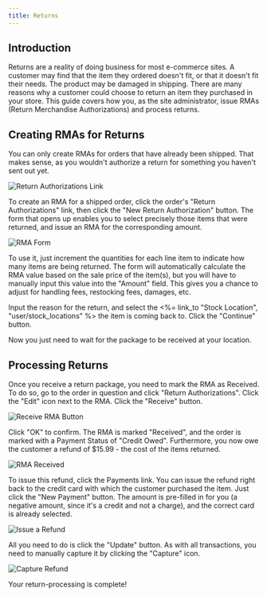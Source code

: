 ```yaml
---
title: Returns
---
```


## Introduction

Returns are a reality of doing business for most e-commerce sites. A customer may find that the item they ordered doesn't fit, or that it doesn't fit their needs. The product may be damaged in shipping. There are many reasons why a customer could choose to return an item they purchased in your store. This guide covers how you, as the site administrator, issue RMAs (Return Merchandise Authorizations) and process returns.

## Creating RMAs for Returns

You can only create RMAs for orders that have already been shipped. That makes sense, as you wouldn't authorize a return for something you haven't sent out yet.

![Return Authorizations Link](/images/user/orders/return_authorizations_link.jpg)

To create an RMA for a shipped order, click the order's "Return Authorizations" link, then click the "New Return Authorization" button. The form that opens up enables you to select precisely those items that were returned, and issue an RMA for the corresponding amount.

![RMA Form](/images/user/orders/rma_form.jpg)

To use it, just increment the quantities for each line item to indicate how many items are being returned. The form will automatically calculate the RMA value based on the sale price of the item(s), but you will have to manually input this value into the "Amount" field. This gives you a chance to adjust for handling fees, restocking fees, damages, etc.

Input the reason for the return, and select the <%= link_to "Stock Location", "user/stock_locations" %> the item is coming back to. Click the "Continue" button.

Now you just need to wait for the package to be received at your location.

## Processing Returns

Once you receive a return package, you need to mark the RMA as Received. To do so, go to the order in question and click "Return Authorizations". Click the "Edit" icon next to the RMA. Click the "Receive" button.

![Receive RMA Button](/images/user/orders/mark_rma_received.jpg)

Click "OK" to confirm. The RMA is marked "Received", and the order is marked with a Payment Status of "Credit Owed". Furthermore, you now owe the customer a refund of $15.99 - the cost of the items returned.

![RMA Received](/images/user/orders/rma_received.jpg)

To issue this refund, click the Payments link. You can issue the refund right back to the credit card with which the customer purchased the item. Just click the "New Payment" button. The amount is pre-filled in for you (a negative amount, since it's a credit and not a charge), and the correct card is already selected.

![Issue a Refund](/images/user/orders/issue_refund.jpg)

All you need to do is click the "Update" button. As with all transactions, you need to manually capture it by clicking the "Capture" icon.

![Capture Refund](/images/user/orders/capture_refund.jpg)

Your return-processing is complete!